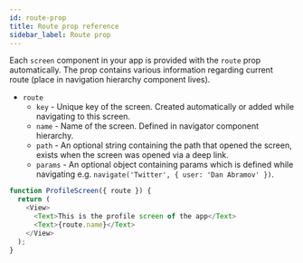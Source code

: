 ```yaml
---
id: route-prop
title: Route prop reference
sidebar_label: Route prop
---
```


Each `screen` component in your app is provided with the `route` prop automatically. The prop contains various information regarding current route (place in navigation hierarchy component lives).

- `route`
  - `key` - Unique key of the screen. Created automatically or added while navigating to this screen.
  - `name` - Name of the screen. Defined in navigator component hierarchy.
  - `path` - An optional string containing the path that opened the screen, exists when the screen was opened via a deep link.
  - `params` - An optional object containing params which is defined while navigating e.g. `navigate('Twitter', { user: 'Dan Abramov' })`.

```js
function ProfileScreen({ route }) {
  return (
    <View>
      <Text>This is the profile screen of the app</Text>
      <Text>{route.name}</Text>
    </View>
  );
}
```

